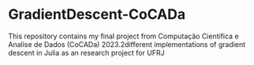 # GradientDescent-CoCADa
This repository contains my final project from Computação Científica e Analise de Dados (CoCADa) 2023.2different implementations of gradient descent in Julia as an research project for UFRJ
